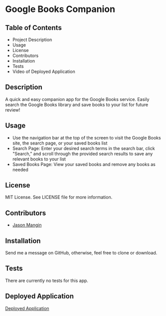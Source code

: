 # Google Books Companion

## **Table of Contents**

* Project Description
* Usage
* License
* Contributors
* Installation
* Tests
* Video of Deployed Application

## **Description**

A quick and easy companion app for the Google Books service. Easily search the Google Books library and save books to your list for future review!

## **Usage**

* Use the navigation bar at the top of the screen to visit the Google Books site, the search page, or your saved books list
* Search Page: Enter your desired search terms in the search bar, click "Search," and scroll through the provided search results to save any relevant books to your list
* Saved Books Page: View your saved books and remove any books as needed 

## **License**

MIT License. See LICENSE file for more information.

## **Contributors**

* [Jason Mangin](https://github.com/Jollyrgr83)

## **Installation**

Send me a message on GitHub, otherwise, feel free to clone or download.

## **Tests**

There are currently no tests for this app.

## **Deployed Application**

[Deployed Application](https://books-companion.herokuapp.com/)
